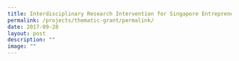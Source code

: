```yaml
---
title: Interdisciplinary Research Intervention for Singapore Entrepreneurs' Growth
permalink: /projects/thematic-grant/permalink/
date: 2017-09-28
layout: post
description: ""
image: ""
---
```

